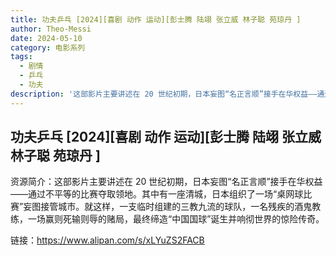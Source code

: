 ```yaml
---
title: 功夫乒乓 [2024][喜剧 动作 运动][彭士腾 陆翊 张立威 林子聪 苑琼丹 ]
author: Theo-Messi
date: 2024-05-10
category: 电影系列
tags:
  - 剧情
  - 乒乓
  - 功夫
description: '这部影片主要讲述在 20 世纪初期，日本妄图“名正言顺”接手在华权益——通过不平等的比赛夺取领地。其中有一座清城，日本组织了一场“桌网球比赛”妄图接管城市。就这样，一支临时组建的三教九流的球队，一名残疾的酒鬼教练，一场赢则死输则辱的赌局，最终缔造“中国国球”诞生并响彻世界的惊险传奇。'
---
```


## 功夫乒乓 [2024][喜剧 动作 运动][彭士腾 陆翊 张立威 林子聪 苑琼丹 ]

资源简介：这部影片主要讲述在 20 世纪初期，日本妄图“名正言顺”接手在华权益——通过不平等的比赛夺取领地。其中有一座清城，日本组织了一场“桌网球比赛”妄图接管城市。就这样，一支临时组建的三教九流的球队，一名残疾的酒鬼教练，一场赢则死输则辱的赌局，最终缔造“中国国球”诞生并响彻世界的惊险传奇。

链接：https://www.alipan.com/s/xLYuZS2FACB
